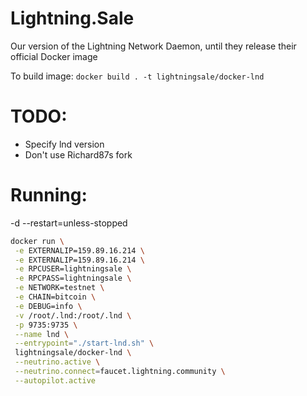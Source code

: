 # Lightning.Sale

Our version of the Lightning Network Daemon, until they release their official Docker image

To build image: `docker build . -t lightningsale/docker-lnd`

# TODO:
 - Specify lnd version
 - Don't use Richard87s fork
 
# Running:
-d --restart=unless-stopped
```bash
docker run \
 -e EXTERNALIP=159.89.16.214 \
 -e EXTERNALIP=159.89.16.214 \
 -e RPCUSER=lightningsale \
 -e RPCPASS=lightningsale \
 -e NETWORK=testnet \
 -e CHAIN=bitcoin \
 -e DEBUG=info \
 -v /root/.lnd:/root/.lnd \
 -p 9735:9735 \
 --name lnd \
 --entrypoint="./start-lnd.sh" \
 lightningsale/docker-lnd \
 --neutrino.active \
 --neutrino.connect=faucet.lightning.community \
 --autopilot.active
```